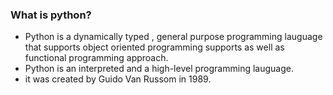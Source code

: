 ### What is python?
- Python is a dynamically typed , general purpose programming lauguage that supports object oriented programming supports as well as 
functional programming approach.
- Python is an interpreted and a high-level programming lauguage.
- it was created by Guido Van Russom in 1989.